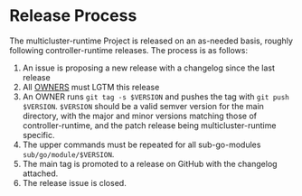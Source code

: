# Release Process

The multicluster-runtime Project is released on an as-needed basis, roughly 
following controller-runtime releases. The process is as follows:

1. An issue is proposing a new release with a changelog since the last release
1. All [OWNERS](OWNERS) must LGTM this release
1. An OWNER runs `git tag -s $VERSION` and pushes the tag with `git push $VERSION`.
   `$VERSION` should be a valid semver version for the main directory, with the
   major and minor versions matching those of controller-runtime, and the patch
   release being multicluster-runtime specific.
2. The upper commands must be repeated for all sub-go-modules `sub/go/module/$VERSION`.
2. The main tag is promoted to a release on GitHub with the changelog attached.
1. The release issue is closed.
